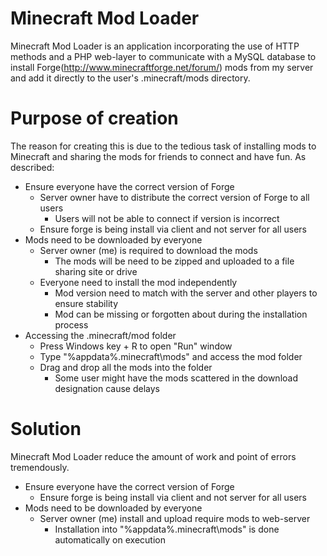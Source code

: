 # Minecraft Mod Loader
Minecraft Mod Loader is an application incorporating the use of HTTP methods and a PHP web-layer to communicate with a MySQL database to install Forge(http://www.minecraftforge.net/forum/) mods from my server and add it directly to the user's .minecraft/mods directory.

# Purpose of creation
The reason for creating this is due to the tedious task of installing mods to Minecraft and sharing the mods for friends to connect and have fun. As described:
- Ensure everyone have the correct version of Forge
    - Server owner have to distribute the correct version of Forge to all users
        - Users will not be able to connect if version is incorrect
    - Ensure forge is being install via client and not server for all users
- Mods need to be downloaded by everyone
    - Server owner (me) is required to download the mods
        - The mods will be need to be zipped and uploaded to a file sharing site or drive
    - Everyone need to install the mod independently 
        - Mod version need to match with the server and other players to ensure stability
        - Mod can be missing or forgotten about during the installation process
- Accessing the .minecraft/mod folder
    - Press Windows key + R to open "Run" window
    - Type "%appdata%\.minecraft\mods" and access the mod folder
    - Drag and drop all the mods into the folder
        - Some user might have the mods scattered in the download designation cause delays
        
# Solution
Minecraft Mod Loader reduce the amount of work and point of errors tremendously.
- Ensure everyone have the correct version of Forge
    - Ensure forge is being install via client and not server for all users
- Mods need to be downloaded by everyone
    - Server owner (me) install and upload require mods to web-server
        - Installation into "%appdata%\.minecraft\mods" is done automatically on execution
